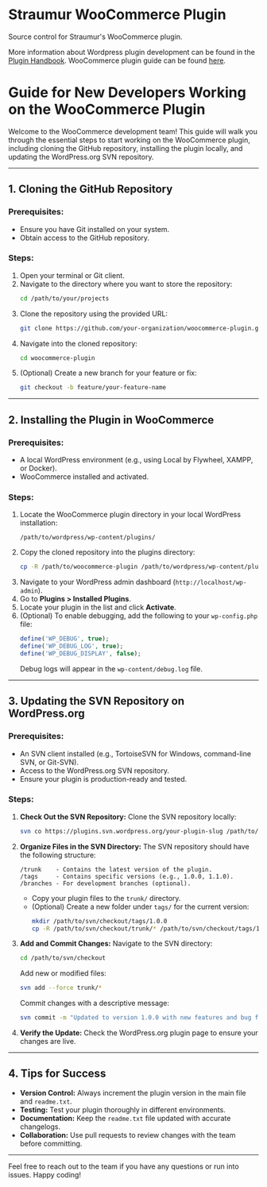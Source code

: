 # Straumur WooCommerce Plugin

Source control for Straumur's WooCommerce plugin.  

More information about Wordpress plugin development can be found in the [Plugin Handbook](https://developer.wordpress.org/plugins/).  WooCommerce plugin guide can be found [here](https://woocommerce.com/document/create-a-plugin/).

# Guide for New Developers Working on the WooCommerce Plugin

Welcome to the WooCommerce development team! This guide will walk you through the essential steps to start working on the WooCommerce plugin, including cloning the GitHub repository, installing the plugin locally, and updating the WordPress.org SVN repository.

---

## 1. Cloning the GitHub Repository

### Prerequisites:

- Ensure you have Git installed on your system.
- Obtain access to the GitHub repository.

### Steps:

1. Open your terminal or Git client.
2. Navigate to the directory where you want to store the repository:
   ```bash
   cd /path/to/your/projects
   ```
3. Clone the repository using the provided URL:
   ```bash
   git clone https://github.com/your-organization/woocommerce-plugin.git
   ```
4. Navigate into the cloned repository:
   ```bash
   cd woocommerce-plugin
   ```
5. (Optional) Create a new branch for your feature or fix:
   ```bash
   git checkout -b feature/your-feature-name
   ```

---

## 2. Installing the Plugin in WooCommerce

### Prerequisites:

- A local WordPress environment (e.g., using Local by Flywheel, XAMPP, or Docker).
- WooCommerce installed and activated.

### Steps:

1. Locate the WooCommerce plugin directory in your local WordPress installation:
   ```
   /path/to/wordpress/wp-content/plugins/
   ```
2. Copy the cloned repository into the plugins directory:
   ```bash
   cp -R /path/to/woocommerce-plugin /path/to/wordpress/wp-content/plugins/
   ```
3. Navigate to your WordPress admin dashboard (`http://localhost/wp-admin`).
4. Go to **Plugins > Installed Plugins**.
5. Locate your plugin in the list and click **Activate**.
6. (Optional) To enable debugging, add the following to your `wp-config.php` file:
   ```php
   define('WP_DEBUG', true);
   define('WP_DEBUG_LOG', true);
   define('WP_DEBUG_DISPLAY', false);
   ```
   Debug logs will appear in the `wp-content/debug.log` file.

---

## 3. Updating the SVN Repository on WordPress.org

### Prerequisites:

- An SVN client installed (e.g., TortoiseSVN for Windows, command-line SVN, or Git-SVN).
- Access to the WordPress.org SVN repository.
- Ensure your plugin is production-ready and tested.

### Steps:

1. **Check Out the SVN Repository:**
   Clone the SVN repository locally:

   ```bash
   svn co https://plugins.svn.wordpress.org/your-plugin-slug /path/to/svn/checkout
   ```

2. **Organize Files in the SVN Directory:**
   The SVN repository should have the following structure:

   ```
   /trunk    - Contains the latest version of the plugin.
   /tags     - Contains specific versions (e.g., 1.0.0, 1.1.0).
   /branches - For development branches (optional).
   ```

   - Copy your plugin files to the `trunk/` directory.
   - (Optional) Create a new folder under `tags/` for the current version:
     ```bash
     mkdir /path/to/svn/checkout/tags/1.0.0
     cp -R /path/to/svn/checkout/trunk/* /path/to/svn/checkout/tags/1.0.0
     ```

3. **Add and Commit Changes:**
   Navigate to the SVN directory:

   ```bash
   cd /path/to/svn/checkout
   ```

   Add new or modified files:

   ```bash
   svn add --force trunk/*
   ```

   Commit changes with a descriptive message:

   ```bash
   svn commit -m "Updated to version 1.0.0 with new features and bug fixes."
   ```

4. **Verify the Update:**
   Check the WordPress.org plugin page to ensure your changes are live.

---

## 4. Tips for Success

- **Version Control:** Always increment the plugin version in the main file and `readme.txt`.
- **Testing:** Test your plugin thoroughly in different environments.
- **Documentation:** Keep the `readme.txt` file updated with accurate changelogs.
- **Collaboration:** Use pull requests to review changes with the team before committing.

---

Feel free to reach out to the team if you have any questions or run into issues. Happy coding!

